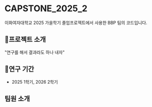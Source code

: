 # CAPSTONE_2025_2
이화여자대학교 2025 가을학기 졸업프로젝트에서 사용한 BBP 팀의 코드입니다.

## 📜프로젝트 소개
"연구를 해서 결과라도 하나 내자"

## 📖연구 기간
- 2025 1학기, 2026 2학기

## 팀원 소개


